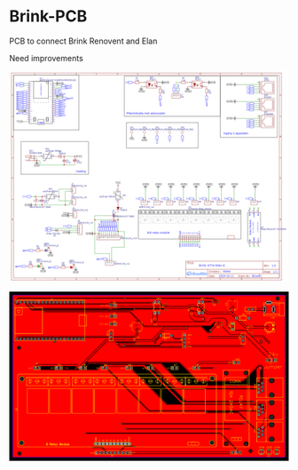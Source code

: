 # Brink-PCB
PCB to connect Brink Renovent and Elan

Need improvements

![Schematic](Schematic.png)

![PCB](PCB_WTW.png)
